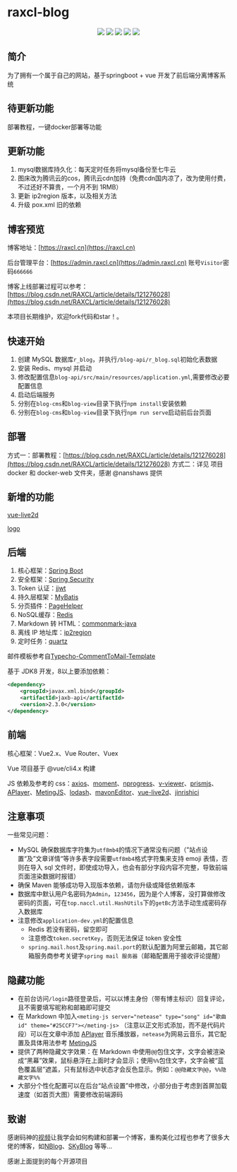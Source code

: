 # raxcl-blog
<p align="center">
	<img src="https://img.shields.io/badge/JDK-1.8+-orange">
	<img src="https://img.shields.io/badge/SpringBoot-2.2.7.RELEASE-brightgreen">
	<img src="https://img.shields.io/badge/MyBatisPlus-3.5.5-red">
	<img src="https://img.shields.io/badge/Vue-2.6.11-brightgreen">
	<img src="https://img.shields.io/badge/license-MIT-blue">	
</p>



## 简介
为了拥有一个属于自己的网站，基于springboot + vue 开发了前后端分离博客系统

## 待更新功能
部署教程，一键docker部署等功能

## 更新功能
1. mysql数据库持久化：每天定时任务将mysql备份至七牛云
2. 图床改为腾讯云的cos，腾讯云cdn加持（免费cdn国内凉了，改为使用付费，不过还好不算贵，一个月不到 1RMB）
3. 更新 ip2region 版本，以及相关方法
4. 升级 pox.xml 旧的依赖

## 博客预览
博客地址：[https://raxcl.cn](https://raxcl.cn)

后台管理平台：[https://admin.raxcl.cn](https://admin.raxcl.cn) 账号`Visitor`密码`666666`

博客上线部署过程可以参考：[https://blog.csdn.net/RAXCL/article/details/121276028](https://blog.csdn.net/RAXCL/article/details/121276028)

本项目长期维护，欢迎fork代码和star！。



## 快速开始

1. 创建 MySQL 数据库`r_blog`，并执行`/blog-api/r_blog.sql`初始化表数据
2. 安装 Redis、mysql 并启动
3. 修改配置信息`blog-api/src/main/resources/application.yml`,需要修改必要配置信息
4. 启动后端服务
5. 分别在`blog-cms`和`blog-view`目录下执行`npm install`安装依赖
6. 分别在`blog-cms`和`blog-view`目录下执行`npm run serve`启动前后台页面

## 部署
方式一：部署教程：[https://blog.csdn.net/RAXCL/article/details/121276028](https://blog.csdn.net/RAXCL/article/details/121276028)
方式二：详见 项目 docker 和 docker-web 文件夹，感谢 @nanshaws 提供

## 新增的功能
[vue-live2d](https://github.com/Raxcl/vue-live2d)

[logo](https://codepen.io)



## 后端

1. 核心框架：[Spring Boot](https://github.com/spring-projects/spring-boot)
2. 安全框架：[Spring Security](https://github.com/spring-projects/spring-security)
3. Token 认证：[jjwt](https://github.com/jwtk/jjwt)
4. 持久层框架：[MyBatis](https://github.com/mybatis/spring-boot-starter)
5. 分页插件：[PageHelper](https://github.com/pagehelper/Mybatis-PageHelper)
6. NoSQL缓存：[Redis](https://github.com/redis/redis)
7. Markdown 转 HTML：[commonmark-java](https://github.com/commonmark/commonmark-java)
8. 离线 IP 地址库：[ip2region](https://github.com/lionsoul2014/ip2region)
9. 定时任务：[quartz](https://github.com/quartz-scheduler/quartz)

邮件模板参考自[Typecho-CommentToMail-Template](https://github.com/MisakaTAT/Typecho-CommentToMail-Template)

基于 JDK8 开发，8以上要添加依赖：

```xml
<dependency>
    <groupId>javax.xml.bind</groupId>
    <artifactId>jaxb-api</artifactId>
    <version>2.3.0</version>
</dependency>
```



## 前端

核心框架：Vue2.x、Vue Router、Vuex

Vue 项目基于 @vue/cli4.x 构建

JS 依赖及参考的 css：[axios](https://github.com/axios/axios)、[moment](https://github.com/moment/moment)、[nprogress](https://github.com/rstacruz/nprogress)、[v-viewer](https://github.com/fengyuanchen/viewerjs)、[prismjs](https://github.com/PrismJS/prism)、[APlayer](https://github.com/DIYgod/APlayer)、[MetingJS](https://github.com/metowolf/MetingJS)、[lodash](https://github.com/lodash/lodash)、[mavonEditor](https://github.com/hinesboy/mavonEditor)、[vue-live2d](https://github.com/Raxcl/vue-live2d)、[jinrishici](https://www.jinrishici.com)



## 注意事项

一些常见问题：

- MySQL 确保数据库字符集为`utf8mb4`的情况下通常没有问题（”站点设置“及”文章详情“等许多表字段需要`utf8mb4`格式字符集来支持 emoji 表情，否则在导入 sql 文件时，即使成功导入，也会有部分字段内容不完整，导致前端页面渲染数据时报错）
- 确保 Maven 能够成功导入现版本依赖，请勿升级或降低依赖版本
- 数据库中默认用户名密码为`Admin`，`123456`，因为是个人博客，没打算做修改密码的页面，可在`top.naccl.util.HashUtils`下的`getBc`方法手动生成密码存入数据库
- 注意修改`application-dev.yml`的配置信息
  - Redis 若没有密码，留空即可
  - 注意修改`token.secretKey`，否则无法保证 token 安全性
  - `spring.mail.host`及`spring.mail.port`的默认配置为阿里云邮箱，其它邮箱服务商参考关键字`spring mail 服务器`（邮箱配置用于接收评论提醒）



## 隐藏功能

- 在前台访问`/login`路径登录后，可以以博主身份（带有博主标识）回复评论，且不需要填写昵称和邮箱即可提交
- 在 Markdown 中加入`<meting-js server="netease" type="song" id="歌曲id" theme="#25CCF7"></meting-js>` （注意以正文形式添加，而不是代码片段）可以在文章中添加 [APlayer](https://github.com/DIYgod/APlayer) 音乐播放器，`netease`为网易云音乐，其它配置及具体用法参考 [MetingJS](https://github.com/metowolf/MetingJS)
- 提供了两种隐藏文字效果：在 Markdown 中使用`@@`包住文字，文字会被渲染成“黑幕”效果，鼠标悬浮在上面时才会显示；使用`%%`包住文字，文字会被“蓝色覆盖层”遮盖，只有鼠标选中状态才会反色显示。例如：`@@隐藏文字@@`，`%%隐藏文字%%`
- 大部分个性化配置可以在后台“站点设置”中修改，小部分由于考虑到首屏加载速度（如首页大图）需要修改前端源码



## 致谢
感谢码神的[视频](https://www.bilibili.com/video/BV1Gb4y1d7zb?spm_id_from=0.0.header_right.fav_list.click)让我学会如何构建和部署一个博客，重构美化过程也参考了很多大佬的博客，如[NBlog](https://github.com/Naccl/NBlog)、[SKyBlog](https://github.com/yubifeng/SkyBlog)
等等...

感谢上面提到的每个开源项目


